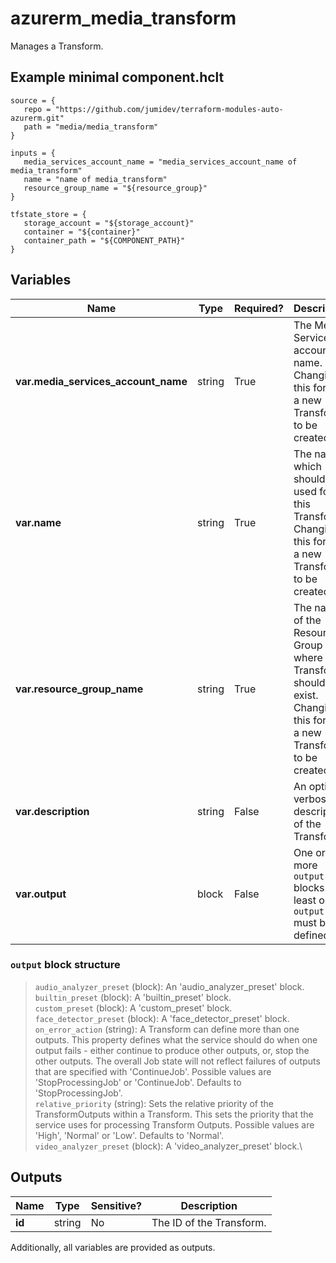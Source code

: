 # azurerm_media_transform

Manages a Transform.

## Example minimal component.hclt

```hcl
source = {
   repo = "https://github.com/jumidev/terraform-modules-auto-azurerm.git" 
   path = "media/media_transform" 
}

inputs = {
   media_services_account_name = "media_services_account_name of media_transform" 
   name = "name of media_transform" 
   resource_group_name = "${resource_group}" 
}

tfstate_store = {
   storage_account = "${storage_account}" 
   container = "${container}" 
   container_path = "${COMPONENT_PATH}" 
}

```

## Variables

| Name | Type | Required? |  Description |
| ---- | ---- | --------- |  ----------- |
| **var.media_services_account_name** | string | True | The Media Services account name. Changing this forces a new Transform to be created. | 
| **var.name** | string | True | The name which should be used for this Transform. Changing this forces a new Transform to be created. | 
| **var.resource_group_name** | string | True | The name of the Resource Group where the Transform should exist. Changing this forces a new Transform to be created. | 
| **var.description** | string | False | An optional verbose description of the Transform. | 
| **var.output** | block | False | One or more `output` blocks. At least one `output` must be defined. | 

### `output` block structure

> `audio_analyzer_preset` (block): An 'audio_analyzer_preset' block.\
> `builtin_preset` (block): A 'builtin_preset' block.\
> `custom_preset` (block): A 'custom_preset' block.\
> `face_detector_preset` (block): A 'face_detector_preset' block.\
> `on_error_action` (string): A Transform can define more than one outputs. This property defines what the service should do when one output fails - either continue to produce other outputs, or, stop the other outputs. The overall Job state will not reflect failures of outputs that are specified with 'ContinueJob'. Possible values are 'StopProcessingJob' or 'ContinueJob'. Defaults to 'StopProcessingJob'.\
> `relative_priority` (string): Sets the relative priority of the TransformOutputs within a Transform. This sets the priority that the service uses for processing Transform Outputs. Possible values are 'High', 'Normal' or 'Low'. Defaults to 'Normal'.\
> `video_analyzer_preset` (block): A 'video_analyzer_preset' block.\



## Outputs

| Name | Type | Sensitive? | Description |
| ---- | ---- | --------- | --------- |
| **id** | string | No  | The ID of the Transform. | 

Additionally, all variables are provided as outputs.

